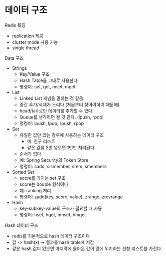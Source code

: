 # 데이터 구조
Redis 특징
- replication 제공
- cluster mode 사용 가능
- single thread

Data 구조
- Strings
   - Key/Value 구조
   - Hash Table을 그대로 사용한다
   - 명령어: set, get, mset, mget
- List
   - Linked List 개념을 말하는 것 같음. 
   - 중간 추가/삭제가 느리다 (처음부터 찾아야하기 때문에)
   - head/tail 로만 데이터를 추가할 수 있다
   - Queue를 생각하면 될 것 같다. (lpush, rpop)
   - 명령어: lpush, lpop, rpush, rpop
- Set
   - 유일한 값만 있는 경우에 사용하는 데이터 구조
      - 예: 친구 리스트
      - 같은 값을 2번 넣으면 1번만 처리된다
   - 순서가 없다
   - 예: Spring Security의 Token Store
   - 명령어: sadd, sismember, srem, smembers
- Sorted Set
   - score를 가지는 set 구조
   - score는 double 형식이다
   - 예: ranking 처리
   - 명령어: zadd(key, score, value), zrange, zrevrange
- Hash
   - key-subkey-value의 구조가 필요할 때 사용
   - 명령어: hset, hget, hmset, hmget


Hash 데이터 구조
- redis를 기본적으로 hash 데이터 구조이다
- 값 -> hash(x) -> 결과를 hash table에 저장
- 같은 hash 값이 있으면 마지막에 들어온 값이 앞에 위치하는 선형 리스트를 가진다

